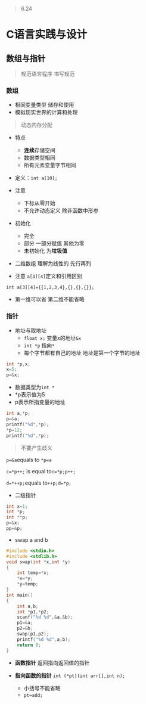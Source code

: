 > 6.24

# C语言实践与设计

## 数组与指针

>规范语言程序 书写规范

### 数组

+ 相同变量类型 储存和使用
+ 模拟现实世界的计算和处理

> 动态内存分配

+ 特点
  + **连续**存储空间
  + 数据类型相同
  + 所有元素变量字节相同

+ 定义：`int a[10];`
+ 注意
  + 下标从零开始
  + 不允许动态定义 除非函数中形参

+ 初始化
  + 完全
  + 部分 一部分赋值 其他为零
  + 未初始化 为**垃圾值**

+ 二维数组 理解为线性的 先行再列
+ 注意 `a[3][4]`定义和引用区别

`int a[3][4]={{1,2,3,4},{},{},{}};`

+ 第一维可以省 第二维不能省略

### 指针

+ 地址与取地址
  + `float x;` 变量x的地址`&x`
  + `int *p` 指向`*`
  + 每个字节都有自己的地址 地址是第一个字节的地址

```c
int *p,x;
x=5;
p=&x;
```

+ 数据类型为`int *`
+ *p表示值为5
+ p表示所指变量的地址

```c
int a,*p;
p=&a;
printf("%d",*p);
*p=12;
printf("%d",*p);
```

> 不要产生歧义

`p=&a`equals to `*p=a`

`c=*p++;` is equal to`c=*p;p++;`

`d=*++p;`equals to`++p;d=*p;`

+ 二级指针

```c
int x=1;
int *p;
int **p;
p=&x;
pp=&p;
```
+ swap a and b
```c
#include <stdio.h>
#include <stdlib.h>
void swap(int *x,int *y)
{
    int temp=*x;
    *x=*y;
    *y=temp;
}
int main()
{
    int a,b;
    int *p1,*p2;
    scanf("%d %d",&a,&b);
    p1=&a;
    p2=&b;
    swap(p1,p2);
    printf("%d %d",a,b);
    return 0;
}
```
+ **函数指针** 返回指向返回值的指针

+ **指向函数的指针** `int (*pt)(int arr[],int n);`
	+ 小括号不能省略
	+ `pt=add;`